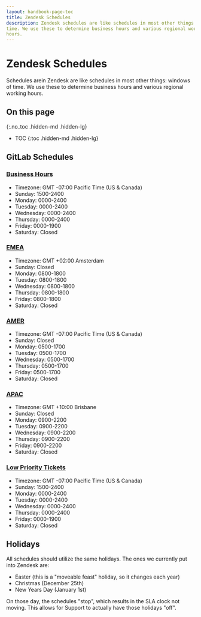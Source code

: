 ```yaml
---
layout: handbook-page-toc
title: Zendesk Schedules
description: Zendesk schedules are like schedules in most other things: windows of
time. We use these to determine business hours and various regional working
hours.
---
```


# Zendesk Schedules

Schedules arein Zendesk are like schedules in most other things: windows of
time. We use these to determine business hours and various regional working
hours.

## On this page
{:.no_toc .hidden-md .hidden-lg}

- TOC
{:toc .hidden-md .hidden-lg}

## GitLab Schedules

### [Business Hours](https://gitlab.zendesk.com/agent/admin/schedules/91387)

* Timezone: GMT -07:00 Pacific Time (US & Canada)
* Sunday: 1500-2400
* Monday: 0000-2400
* Tuesday: 0000-2400
* Wednesday: 0000-2400
* Thursday: 0000-2400
* Friday: 0000-1900
* Saturday: Closed

### [EMEA](https://gitlab.zendesk.com/agent/admin/schedules/360000029879)

* Timezone: GMT +02:00 Amsterdam
* Sunday: Closed
* Monday: 0800-1800
* Tuesday: 0800-1800
* Wednesday: 0800-1800
* Thursday: 0800-1800
* Friday: 0800-1800
* Saturday: Closed

### [AMER](https://gitlab.zendesk.com/agent/admin/schedules/360000029899)

* Timezone: GMT -07:00 Pacific Time (US & Canada)
* Sunday: Closed
* Monday: 0500-1700
* Tuesday: 0500-1700
* Wednesday: 0500-1700
* Thursday: 0500-1700
* Friday: 0500-1700
* Saturday: Closed

### [APAC](https://gitlab.zendesk.com/agent/admin/schedules/360000029919)

* Timezone: GMT +10:00 Brisbane
* Sunday: Closed
* Monday: 0900-2200
* Tuesday: 0900-2200
* Wednesday: 0900-2200
* Thursday: 0900-2200
* Friday: 0900-2200
* Saturday: Closed

### [Low Priority Tickets](https://gitlab.zendesk.com/agent/admin/schedules/360000044539)

* Timezone: GMT -07:00 Pacific Time (US & Canada)
* Sunday: 1500-2400
* Monday: 0000-2400
* Tuesday: 0000-2400
* Wednesday: 0000-2400
* Thursday: 0000-2400
* Friday: 0000-1900
* Saturday: Closed

## Holidays

All schedules should utilize the same holidays. The ones we currently put into Zendesk are:

* Easter (this is a "moveable feast" holiday, so it changes each year)
* Christmas (December 25th)
* New Years Day (January 1st)

On those day, the schedules "stop", which results in the SLA clock not moving. This allows for Support to actually have those holidays "off".
